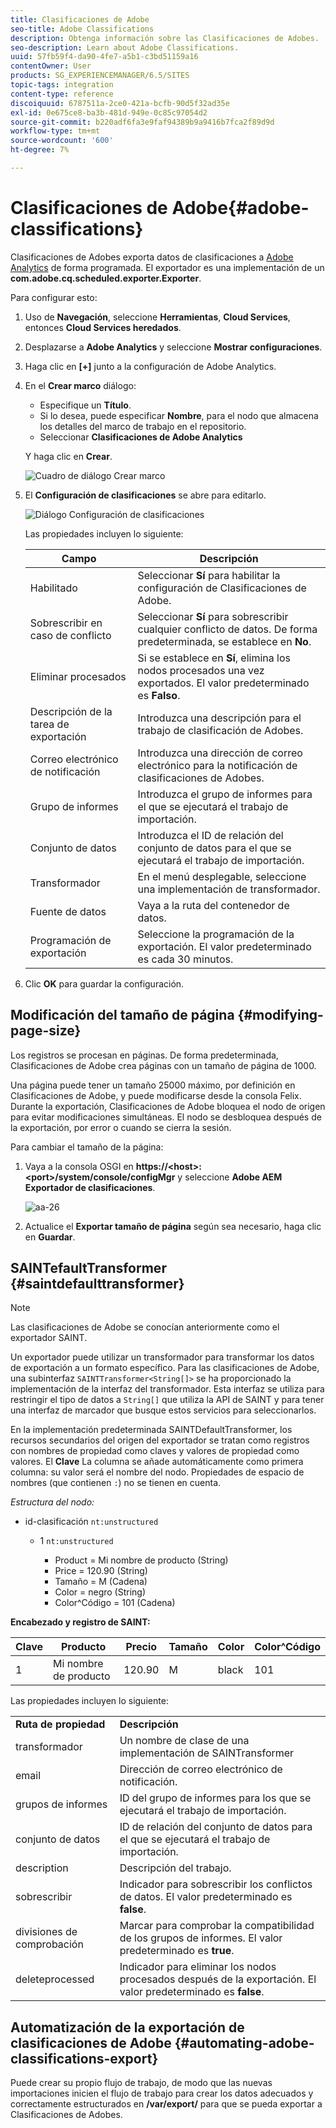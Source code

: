 ```yaml
---
title: Clasificaciones de Adobe
seo-title: Adobe Classifications
description: Obtenga información sobre las Clasificaciones de Adobes.
seo-description: Learn about Adobe Classifications.
uuid: 57fb59f4-da90-4fe7-a5b1-c3bd51159a16
contentOwner: User
products: SG_EXPERIENCEMANAGER/6.5/SITES
topic-tags: integration
content-type: reference
discoiquuid: 6787511a-2ce0-421a-bcfb-90d5f32ad35e
exl-id: 0e675ce8-ba3b-481d-949e-0c85c97054d2
source-git-commit: b220adf6fa3e9faf94389b9a9416b7fca2f89d9d
workflow-type: tm+mt
source-wordcount: '600'
ht-degree: 7%

---
```


# Clasificaciones de Adobe{#adobe-classifications}

Clasificaciones de Adobes exporta datos de clasificaciones a [Adobe Analytics](/help/sites-administering/adobeanalytics.md) de forma programada. El exportador es una implementación de un **com.adobe.cq.scheduled.exporter.Exporter**.

Para configurar esto:

1. Uso de **Navegación**, seleccione **Herramientas**, **Cloud Services**, entonces **Cloud Services heredados**.
1. Desplazarse a **Adobe Analytics** y seleccione **Mostrar configuraciones**.
1. Haga clic en **[+]** junto a la configuración de Adobe Analytics.

1. En el **Crear marco** diálogo:

   * Especifique un **Título**.
   * Si lo desea, puede especificar **Nombre**, para el nodo que almacena los detalles del marco de trabajo en el repositorio.
   * Seleccionar **Clasificaciones de Adobe Analytics**

   Y haga clic en **Crear**.

   ![Cuadro de diálogo Crear marco](assets/aa-25.png)

1. El **Configuración de clasificaciones** se abre para editarlo.

   ![Diálogo Configuración de clasificaciones](assets/aa-classifications-settings.png)

   Las propiedades incluyen lo siguiente:

   | **Campo** | **Descripción** |
   |---|---|
   | Habilitado | Seleccionar **Sí** para habilitar la configuración de Clasificaciones de Adobe. |
   | Sobrescribir en caso de conflicto | Seleccionar **Sí** para sobrescribir cualquier conflicto de datos. De forma predeterminada, se establece en **No**. |
   | Eliminar procesados | Si se establece en **Sí**, elimina los nodos procesados una vez exportados. El valor predeterminado es **Falso**. |
   | Descripción de la tarea de exportación | Introduzca una descripción para el trabajo de clasificación de Adobes. |
   | Correo electrónico de notificación | Introduzca una dirección de correo electrónico para la notificación de clasificaciones de Adobes. |
   | Grupo de informes | Introduzca el grupo de informes para el que se ejecutará el trabajo de importación. |
   | Conjunto de datos | Introduzca el ID de relación del conjunto de datos para el que se ejecutará el trabajo de importación. |
   | Transformador | En el menú desplegable, seleccione una implementación de transformador. |
   | Fuente de datos | Vaya a la ruta del contenedor de datos. |
   | Programación de exportación | Seleccione la programación de la exportación. El valor predeterminado es cada 30 minutos. |

1. Clic **OK** para guardar la configuración.

## Modificación del tamaño de página {#modifying-page-size}

Los registros se procesan en páginas. De forma predeterminada, Clasificaciones de Adobe crea páginas con un tamaño de página de 1000.

Una página puede tener un tamaño 25000 máximo, por definición en Clasificaciones de Adobe, y puede modificarse desde la consola Felix. Durante la exportación, Clasificaciones de Adobe bloquea el nodo de origen para evitar modificaciones simultáneas. El nodo se desbloquea después de la exportación, por error o cuando se cierra la sesión.

Para cambiar el tamaño de la página:

1. Vaya a la consola OSGI en **https://&lt;host>:&lt;port>/system/console/configMgr** y seleccione **Adobe AEM Exportador de clasificaciones**.

   ![aa-26](assets/aa-26.png)

1. Actualice el **Exportar tamaño de página** según sea necesario, haga clic en **Guardar**.

## SAINTefaultTransformer {#saintdefaulttransformer}

>[!NOTE]
>
>Las clasificaciones de Adobe se conocían anteriormente como el exportador SAINT.

Un exportador puede utilizar un transformador para transformar los datos de exportación a un formato específico. Para las clasificaciones de Adobe, una subinterfaz `SAINTTransformer<String[]>` se ha proporcionado la implementación de la interfaz del transformador. Esta interfaz se utiliza para restringir el tipo de datos a `String[]` que utiliza la API de SAINT y para tener una interfaz de marcador que busque estos servicios para seleccionarlos.

En la implementación predeterminada SAINTDefaultTransformer, los recursos secundarios del origen del exportador se tratan como registros con nombres de propiedad como claves y valores de propiedad como valores. El **Clave** La columna se añade automáticamente como primera columna: su valor será el nombre del nodo. Propiedades de espacio de nombres (que contienen `:`) no se tienen en cuenta.

*Estructura del nodo:*

* id-clasificación `nt:unstructured`

   * 1 `nt:unstructured`

      * Product = Mi nombre de producto (String)
      * Price = 120.90 (String)
      * Tamaño = M (Cadena)
      * Color = negro (String)
      * Color^Código = 101 (Cadena)

**Encabezado y registro de SAINT:**

| **Clave** | **Producto** | **Precio** | **Tamaño** | **Color** | **Color^Código** |
|---|---|---|---|---|---|
| 1 | Mi nombre de producto | 120.90 | M | black | 101 |

Las propiedades incluyen lo siguiente:

<table>
 <tbody>
  <tr>
   <td><strong>Ruta de propiedad</strong></td>
   <td><strong>Descripción</strong></td>
  </tr>
  <tr>
   <td>transformador</td>
   <td>Un nombre de clase de una implementación de SAINTransformer</td>
  </tr>
  <tr>
   <td>email</td>
   <td>Dirección de correo electrónico de notificación.</td>
  </tr>
  <tr>
   <td>grupos de informes</td>
   <td>ID del grupo de informes para los que se ejecutará el trabajo de importación. </td>
  </tr>
  <tr>
   <td>conjunto de datos</td>
   <td>ID de relación del conjunto de datos para el que se ejecutará el trabajo de importación. </td>
  </tr>
  <tr>
   <td>description</td>
   <td>Descripción del trabajo. <br /> </td>
  </tr>
  <tr>
   <td>sobrescribir</td>
   <td>Indicador para sobrescribir los conflictos de datos. El valor predeterminado es <strong>false</strong>.</td>
  </tr>
  <tr>
   <td>divisiones de comprobación</td>
   <td>Marcar para comprobar la compatibilidad de los grupos de informes. El valor predeterminado es <strong>true</strong>.</td>
  </tr>
  <tr>
   <td>deleteprocessed</td>
   <td>Indicador para eliminar los nodos procesados después de la exportación. El valor predeterminado es <strong>false</strong>.</td>
  </tr>
 </tbody>
</table>

## Automatización de la exportación de clasificaciones de Adobe {#automating-adobe-classifications-export}

Puede crear su propio flujo de trabajo, de modo que las nuevas importaciones inicien el flujo de trabajo para crear los datos adecuados y correctamente estructurados en **/var/export/** para que se pueda exportar a Clasificaciones de Adobes.

